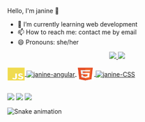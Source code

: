 Hello, I'm janine 👋

- 🌱 I’m currently learning web development
- 📫 How to reach me: contact me by email
- 😄 Pronouns: she/her


<div align="center">
  <a href="https://github.com/janinealves04">
  <img height="180em" src="https://github-readme-stats.vercel.app/api?username=janinealves04&show_icons=true&theme=midnight-purple&include_all_commits=true&count_private=true"/>
  <img height="180em" src="https://github-readme-stats.vercel.app/api/top-langs/?username=janinealves04&layout=compact&langs_count=7&theme=midnight-purple"/>
</div>
  
  
<div style="display: inline_block"><br>
  <img align="center" alt="janine-Js" height="30" width="40" src= "https://raw.githubusercontent.com/devicons/devicon/master/icons/javascript/javascript-plain.svg">
  <img align="center" alt="janine-angular" height="30" width="40" src= "https://cdn.jsdelivr.net/gh/devicons/devicon/icons/angularjs/angularjs-original.svg">
  <img align="center" alt="janine-HTML" height="30" width="40" src= "https://raw.githubusercontent.com/devicons/devicon/master/icons/html5/html5-original.svg">
  <img align="center" alt="janine-CSS" height="30" width="40" src= "https://cdn.jsdelivr.net/gh/devicons/devicon/icons/css3/css3-original.svg">
</div>
  
  ##
 
<div> 
  <a href="https://instagram.com/janinealves.s" target="_blank"><img src="https://img.shields.io/badge/-Instagram-%23E4405F?style=for-the-badge&logo=instagram&logoColor=white" target="_blank"></a> 
  <a href = "mailto:janinealves.s@outlook.com"><img src="https://img.shields.io/badge/-Gmail-%23333?style=for-the-badge&logo=gmail&logoColor=white" target="_blank"></a>
  <a href="https://www.linkedin.com/in/janinealves04" target="_blank"><img src="https://img.shields.io/badge/-LinkedIn-%230077B5?style=for-the-badge&logo=linkedin&logoColor=white" target="_blank"></a> 
 
  ![Snake animation](https://github.com/janinealves04/janinealves04/blob/output/github-contribution-grid-snake.svg)
 
</div>
